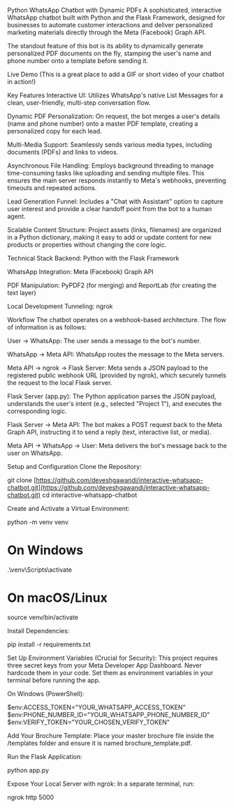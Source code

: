 Python WhatsApp Chatbot with Dynamic PDFs
A sophisticated, interactive WhatsApp chatbot built with Python and the Flask Framework, designed for businesses to automate customer interactions and deliver personalized marketing materials directly through the Meta (Facebook) Graph API.

The standout feature of this bot is its ability to dynamically generate personalized PDF documents on the fly, stamping the user's name and phone number onto a template before sending it.

Live Demo
(This is a great place to add a GIF or short video of your chatbot in action!)

Key Features
Interactive UI: Utilizes WhatsApp's native List Messages for a clean, user-friendly, multi-step conversation flow.

Dynamic PDF Personalization: On request, the bot merges a user's details (name and phone number) onto a master PDF template, creating a personalized copy for each lead.

Multi-Media Support: Seamlessly sends various media types, including documents (PDFs) and links to videos.

Asynchronous File Handling: Employs background threading to manage time-consuming tasks like uploading and sending multiple files. This ensures the main server responds instantly to Meta's webhooks, preventing timeouts and repeated actions.

Lead Generation Funnel: Includes a "Chat with Assistant" option to capture user interest and provide a clear handoff point from the bot to a human agent.

Scalable Content Structure: Project assets (links, filenames) are organized in a Python dictionary, making it easy to add or update content for new products or properties without changing the core logic.

Technical Stack
Backend: Python with the Flask Framework

WhatsApp Integration: Meta (Facebook) Graph API

PDF Manipulation: PyPDF2 (for merging) and ReportLab (for creating the text layer)

Local Development Tunneling: ngrok

Workflow
The chatbot operates on a webhook-based architecture. The flow of information is as follows:

User -> WhatsApp: The user sends a message to the bot's number.

WhatsApp -> Meta API: WhatsApp routes the message to the Meta servers.

Meta API -> ngrok -> Flask Server: Meta sends a JSON payload to the registered public webhook URL (provided by ngrok), which securely tunnels the request to the local Flask server.

Flask Server (app.py): The Python application parses the JSON payload, understands the user's intent (e.g., selected "Project 1"), and executes the corresponding logic.

Flask Server -> Meta API: The bot makes a POST request back to the Meta Graph API, instructing it to send a reply (text, interactive list, or media).

Meta API -> WhatsApp -> User: Meta delivers the bot's message back to the user on WhatsApp.

Setup and Configuration
Clone the Repository:

git clone [https://github.com/deveshgawandi/interactive-whatsapp-chatbot.git](https://github.com/deveshgawandi/interactive-whatsapp-chatbot.git)
cd interactive-whatsapp-chatbot

Create and Activate a Virtual Environment:

python -m venv venv
# On Windows
.\venv\Scripts\activate
# On macOS/Linux
source venv/bin/activate

Install Dependencies:

pip install -r requirements.txt

Set Up Environment Variables (Crucial for Security):
This project requires three secret keys from your Meta Developer App Dashboard. Never hardcode them in your code. Set them as environment variables in your terminal before running the app.

On Windows (PowerShell):

$env:ACCESS_TOKEN="YOUR_WHATSAPP_ACCESS_TOKEN"
$env:PHONE_NUMBER_ID="YOUR_WHATSAPP_PHONE_NUMBER_ID"
$env:VERIFY_TOKEN="YOUR_CHOSEN_VERIFY_TOKEN"

Add Your Brochure Template:
Place your master brochure file inside the /templates folder and ensure it is named brochure_template.pdf.

Run the Flask Application:

python app.py

Expose Your Local Server with ngrok:
In a separate terminal, run:

ngrok http 5000
